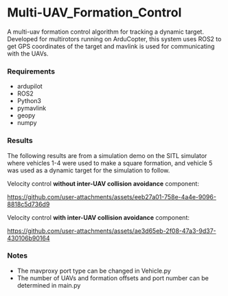 # Multi-UAV_Formation_Control
A multi-uav formation control algorithm for tracking a dynamic target. Developed for multirotors running on ArduCopter, this system uses ROS2 to get GPS coordinates of the target and mavlink is used for communicating with the UAVs.

### Requirements
- ardupilot
- ROS2
- Python3
- pymavlink
- geopy
- numpy

### Results
The following results are from a simulation demo on the SITL simulator where vehicles 1-4 were used to make a square formation, and vehicle 5 was used as a dynamic target for the simulation to follow.

Velocity control **without inter-UAV collision avoidance** component:


https://github.com/user-attachments/assets/eeb27a01-758e-4a4e-9096-8818c5d736d9



Velocity control **with inter-UAV collision avoidance** component:

https://github.com/user-attachments/assets/ae3d65eb-2f08-47a3-9d37-430106b90164


### Notes
- The mavproxy port type can be changed in Vehicle.py
- The number of UAVs and formation offsets and port number can be determined in main.py
